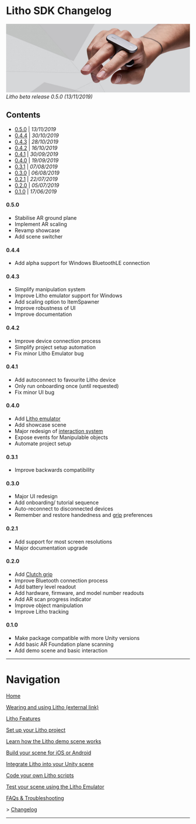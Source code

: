 # Litho SDK Changelog

[![Banner image](Images/banner.jpg)](#)
_Litho beta release 0.5.0 (13/11/2019)_

## Contents

* [0.5.0](#050) | *13/11/2019*
* [0.4.4](#044) | *30/10/2019*
* [0.4.3](#043) | *28/10/2019*
* [0.4.2](#042) | *16/10/2019*
* [0.4.1](#041) | *30/09/2019*
* [0.4.0](#040) | *19/09/2019*
* [0.3.1](#031) | *07/08/2019*
* [0.3.0](#030) | *06/08/2019*
* [0.2.1](#021) | *22/07/2019*
* [0.2.0](#020) | *05/07/2019*
* [0.1.0](#010) | *17/06/2019*

#### 0.5.0

* Stabilise AR ground plane
* Implement AR scaling
* Revamp showcase
* Add scene switcher

#### 0.4.4

* Add alpha support for Windows BluetoothLE connection

#### 0.4.3

* Simplify manipulation system
* Improve Litho emulator support for Windows
* Add scaling option to ItemSpawner
* Improve robustness of UI
* Improve documentation

#### 0.4.2

* Improve device connection process
* Simplify project setup automation
* Fix minor Litho Emulator bug

#### 0.4.1

* Add autoconnect to favourite Litho device
* Only run onboarding once (until requested)
* Fix minor UI bug

#### 0.4.0

* Add [Litho emulator](Features/LithoEmulator.md)
* Add showcase scene
* Major redesign of [interaction system](Manual/UnityScripting.md#basic-interaction-components)
* Expose events for Manipulable objects
* Automate project setup

#### 0.3.1

* Improve backwards compatibility

#### 0.3.0

* Major UI redesign
* Add onboarding/ tutorial sequence
* Auto-reconnect to disconnected devices
* Remember and restore handedness and [grip](Manual/UsingLitho.md#clutch-grip) preferences

#### 0.2.1

* Add support for most screen resolutions
* Major documentation upgrade

#### 0.2.0

* Add [Clutch grip](Manual/UsingLitho.md#clutch-grip)
* Improve Bluetooth connection process
* Add battery level readout
* Add hardware, firmware, and model number readouts
* Add AR scan progress indicator
* Improve object manipulation
* Improve Litho tracking

#### 0.1.0

* Make package compatible with more Unity versions
* Add basic AR Foundation plane scanning
* Add demo scene and basic interaction

---

# Navigation

[Home](README.md)

[Wearing and using Litho (external link)](https://www.litho.cc/pages/using-litho)

[Litho Features](Features/README.md)

[Set up your Litho project](Manual/ProjectSetup.md)

[Learn how the Litho demo scene works](Manual/DemoScene.md)

[Build your scene for iOS or Android](Manual/BuildInstructions.md)

[Integrate Litho into your Unity scene](Manual/UnityIntegration.md)

[Code your own Litho scripts](Manual/UnityScripting.md)

[Test your scene using the Litho Emulator](Features/LithoEmulator.md)

[FAQs & Troubleshooting](FAQ.md)

\> [Changelog](Changelog.md)

---
